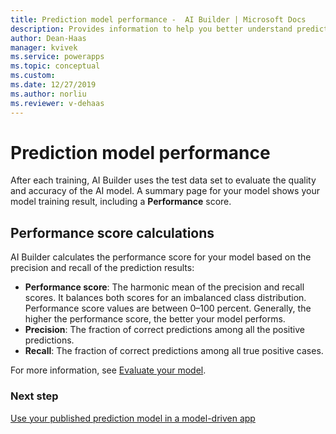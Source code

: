 ```yaml
---
title: Prediction model performance -  AI Builder | Microsoft Docs
description: Provides information to help you better understand prediction model performance, and how performance scores are calculated
author: Dean-Haas
manager: kvivek
ms.service: powerapps
ms.topic: conceptual
ms.custom: 
ms.date: 12/27/2019
ms.author: norliu
ms.reviewer: v-dehaas
---
```


# Prediction model performance

After each training, AI Builder uses the test data set to evaluate the quality and accuracy of the AI model. A summary page for your model shows your model training result, including a **Performance** score.  

## Performance score calculations

AI Builder calculates the performance score for your model based on the precision and recall of the prediction results:

- **Performance score**: The harmonic mean of the precision and recall scores. It balances both scores for an imbalanced class distribution. Performance score values are between 0–100 percent. Generally, the higher the performance score, the better your model performs.
- **Precision**: The fraction of correct predictions among all the positive predictions.
- **Recall**: The fraction of correct predictions among all true positive cases.

For more information, see [Evaluate your model](manage-model.md#evaluate-your-model).

### Next step

[Use your published prediction model in a model-driven app](prediction-model-driven-app.md)
